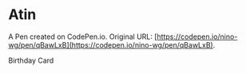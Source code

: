 # Atin

A Pen created on CodePen.io. Original URL: [https://codepen.io/nino-wg/pen/qBawLxB](https://codepen.io/nino-wg/pen/qBawLxB).

Birthday  Card

